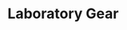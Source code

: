 ---
title: Laboratory Gear
description: Personal notes about hardware and software which may be laboratory-specific
weight: 4
---
